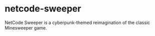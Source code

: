 # netcode-sweeper
NetCode Sweeper is a cyberpunk-themed reimagination of the classic Minesweeper game.
